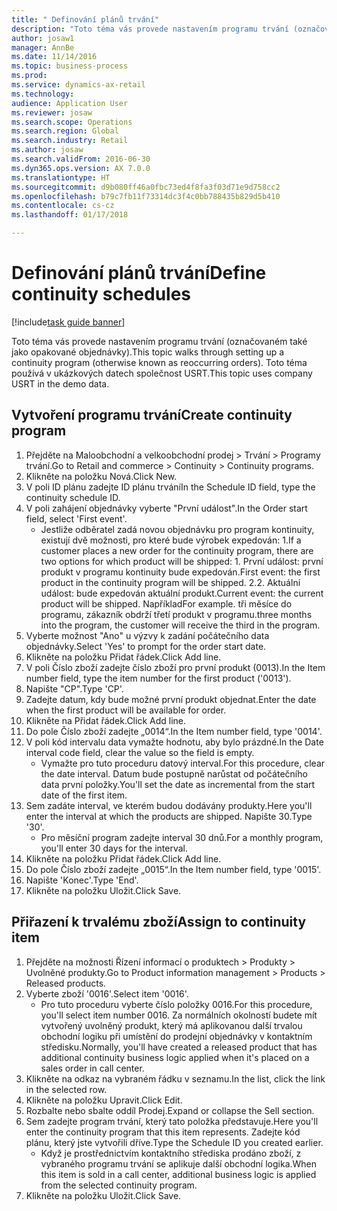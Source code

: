```yaml
--- 
title: " Definování plánů trvání"
description: "Toto téma vás provede nastavením programu trvání (označovaném také jako opakované objednávky)."
author: josaw1
manager: AnnBe
ms.date: 11/14/2016
ms.topic: business-process
ms.prod: 
ms.service: dynamics-ax-retail
ms.technology: 
audience: Application User
ms.reviewer: josaw
ms.search.scope: Operations
ms.search.region: Global
ms.search.industry: Retail
ms.author: josaw
ms.search.validFrom: 2016-06-30
ms.dyn365.ops.version: AX 7.0.0
ms.translationtype: HT
ms.sourcegitcommit: d9b080ff46a0fbc73ed4f8fa3f03d71e9d758cc2
ms.openlocfilehash: b79c7fb11f73314dc3f4c0bb788435b829d5b410
ms.contentlocale: cs-cz
ms.lasthandoff: 01/17/2018

---
```

# <a name="define-continuity-schedules"></a><span data-ttu-id="cb890-103"> Definování plánů trvání</span><span class="sxs-lookup"><span data-stu-id="cb890-103">Define continuity schedules</span></span>

[!include[task guide banner](../includes/task-guide-banner.md)]

<span data-ttu-id="cb890-104">Toto téma vás provede nastavením programu trvání (označovaném také jako opakované objednávky).</span><span class="sxs-lookup"><span data-stu-id="cb890-104">This topic walks through setting up a continuity program (otherwise known as reoccurring orders).</span></span> <span data-ttu-id="cb890-105">Toto téma používá v ukázkových datech společnost USRT.</span><span class="sxs-lookup"><span data-stu-id="cb890-105">This topic uses company USRT in the demo data.</span></span>


## <a name="create-continuity-program"></a><span data-ttu-id="cb890-106">Vytvoření programu trvání</span><span class="sxs-lookup"><span data-stu-id="cb890-106">Create continuity program</span></span>
1. <span data-ttu-id="cb890-107">Přejděte na Maloobchodní a velkoobchodní prodej > Trvání > Programy trvání.</span><span class="sxs-lookup"><span data-stu-id="cb890-107">Go to Retail and commerce > Continuity > Continuity programs.</span></span>
2. <span data-ttu-id="cb890-108">Klikněte na položku Nová.</span><span class="sxs-lookup"><span data-stu-id="cb890-108">Click New.</span></span>
3. <span data-ttu-id="cb890-109">V poli ID plánu zadejte ID plánu trvání</span><span class="sxs-lookup"><span data-stu-id="cb890-109">In the Schedule ID field, type the continuity schedule ID.</span></span>
4. <span data-ttu-id="cb890-110">V poli zahájení objednávky vyberte "První událost".</span><span class="sxs-lookup"><span data-stu-id="cb890-110">In the Order start field, select 'First event'.</span></span>
    * <span data-ttu-id="cb890-111">Jestliže odběratel zadá novou objednávku pro program kontinuity, existují dvě možnosti, pro které bude výrobek expedován: 1.</span><span class="sxs-lookup"><span data-stu-id="cb890-111">If a customer places a new order for the continuity program, there are two options for which product will be shipped:  1.</span></span> <span data-ttu-id="cb890-112">První událost: první produkt v programu kontinuity bude expedován.</span><span class="sxs-lookup"><span data-stu-id="cb890-112">First event: the first product in the continuity program will be shipped.</span></span>  <span data-ttu-id="cb890-113">2.</span><span class="sxs-lookup"><span data-stu-id="cb890-113">2.</span></span> <span data-ttu-id="cb890-114">Aktuální událost: bude expedován aktuální produkt.</span><span class="sxs-lookup"><span data-stu-id="cb890-114">Current event: the current product will be shipped.</span></span> <span data-ttu-id="cb890-115">Například</span><span class="sxs-lookup"><span data-stu-id="cb890-115">For example.</span></span> <span data-ttu-id="cb890-116">tři měsíce do programu, zákazník obdrží třetí produkt v programu.</span><span class="sxs-lookup"><span data-stu-id="cb890-116">three months into the program, the customer will receive the third in the program.</span></span>  
5. <span data-ttu-id="cb890-117">Vyberte možnost "Ano" u výzvy k zadání počátečního data objednávky.</span><span class="sxs-lookup"><span data-stu-id="cb890-117">Select 'Yes' to prompt for the order start date.</span></span>
6. <span data-ttu-id="cb890-118">Klikněte na položku Přidat řádek.</span><span class="sxs-lookup"><span data-stu-id="cb890-118">Click Add line.</span></span>
7. <span data-ttu-id="cb890-119">V poli Číslo zboží zadejte číslo zboží pro první produkt (0013).</span><span class="sxs-lookup"><span data-stu-id="cb890-119">In the Item number field, type the item number for the first product ('0013').</span></span>
8. <span data-ttu-id="cb890-120">Napište "CP".</span><span class="sxs-lookup"><span data-stu-id="cb890-120">Type 'CP'.</span></span>
9. <span data-ttu-id="cb890-121">Zadejte datum, kdy bude možné první produkt objednat.</span><span class="sxs-lookup"><span data-stu-id="cb890-121">Enter the date when the first product will be available for order.</span></span>
10. <span data-ttu-id="cb890-122">Klikněte na Přidat řádek.</span><span class="sxs-lookup"><span data-stu-id="cb890-122">Click Add line.</span></span>
11. <span data-ttu-id="cb890-123">Do pole Číslo zboží zadejte „0014“.</span><span class="sxs-lookup"><span data-stu-id="cb890-123">In the Item number field, type '0014'.</span></span>
12. <span data-ttu-id="cb890-124">V poli kód intervalu data vymažte hodnotu, aby bylo prázdné.</span><span class="sxs-lookup"><span data-stu-id="cb890-124">In the Date interval code field, clear the value so the field is empty.</span></span>
    * <span data-ttu-id="cb890-125">Vymažte pro tuto proceduru datový interval.</span><span class="sxs-lookup"><span data-stu-id="cb890-125">For this procedure, clear the date interval.</span></span> <span data-ttu-id="cb890-126">Datum bude postupně narůstat od počátečního data první položky.</span><span class="sxs-lookup"><span data-stu-id="cb890-126">You'll set the date as incremental from the start date of the first item.</span></span>  
13. <span data-ttu-id="cb890-127">Sem zadáte interval, ve kterém budou dodávány produkty.</span><span class="sxs-lookup"><span data-stu-id="cb890-127">Here you'll enter the interval at which the products are shipped.</span></span> <span data-ttu-id="cb890-128">Napište 30.</span><span class="sxs-lookup"><span data-stu-id="cb890-128">Type '30'.</span></span>
    * <span data-ttu-id="cb890-129">Pro měsíční program zadejte interval 30 dnů.</span><span class="sxs-lookup"><span data-stu-id="cb890-129">For a monthly program, you'll enter 30 days for the interval.</span></span>  
14. <span data-ttu-id="cb890-130">Klikněte na položku Přidat řádek.</span><span class="sxs-lookup"><span data-stu-id="cb890-130">Click Add line.</span></span>
15. <span data-ttu-id="cb890-131">Do pole Číslo zboží zadejte „0015“.</span><span class="sxs-lookup"><span data-stu-id="cb890-131">In the Item number field, type '0015'.</span></span>
16. <span data-ttu-id="cb890-132">Napište 'Konec'.</span><span class="sxs-lookup"><span data-stu-id="cb890-132">Type 'End'.</span></span>
17. <span data-ttu-id="cb890-133">Klikněte na položku Uložit.</span><span class="sxs-lookup"><span data-stu-id="cb890-133">Click Save.</span></span>

## <a name="assign-to-continuity-item"></a><span data-ttu-id="cb890-134">Přiřazení k trvalému zboží</span><span class="sxs-lookup"><span data-stu-id="cb890-134">Assign to continuity item</span></span>
1. <span data-ttu-id="cb890-135">Přejděte na možnosti Řízení informací o produktech > Produkty > Uvolněné produkty.</span><span class="sxs-lookup"><span data-stu-id="cb890-135">Go to Product information management > Products > Released products.</span></span>
2. <span data-ttu-id="cb890-136">Vyberte zboží '0016'.</span><span class="sxs-lookup"><span data-stu-id="cb890-136">Select item '0016'.</span></span>
    * <span data-ttu-id="cb890-137">Pro tuto proceduru vyberte číslo položky 0016.</span><span class="sxs-lookup"><span data-stu-id="cb890-137">For this procedure, you'll select item number 0016.</span></span> <span data-ttu-id="cb890-138">Za normálních okolností budete mít vytvořený uvolněný produkt, který má aplikovanou další trvalou obchodní logiku při umístění do prodejní objednávky v kontaktním středisku.</span><span class="sxs-lookup"><span data-stu-id="cb890-138">Normally, you'll have created a released product that has additional continuity business logic applied when it's placed on a sales order in call center.</span></span>  
3. <span data-ttu-id="cb890-139">Klikněte na odkaz na vybraném řádku v seznamu.</span><span class="sxs-lookup"><span data-stu-id="cb890-139">In the list, click the link in the selected row.</span></span>
4. <span data-ttu-id="cb890-140">Klikněte na položku Upravit.</span><span class="sxs-lookup"><span data-stu-id="cb890-140">Click Edit.</span></span>
5. <span data-ttu-id="cb890-141">Rozbalte nebo sbalte oddíl Prodej.</span><span class="sxs-lookup"><span data-stu-id="cb890-141">Expand or collapse the Sell section.</span></span>
6. <span data-ttu-id="cb890-142">Sem zadejte program trvání, který tato položka představuje.</span><span class="sxs-lookup"><span data-stu-id="cb890-142">Here you'll enter the continuity program that this item represents.</span></span> <span data-ttu-id="cb890-143">Zadejte kód plánu, který jste vytvořili dříve.</span><span class="sxs-lookup"><span data-stu-id="cb890-143">Type the Schedule ID you created earlier.</span></span>
    * <span data-ttu-id="cb890-144">Když je prostřednictvím kontaktního střediska prodáno zboží, z vybraného programu trvání se aplikuje další obchodní logika.</span><span class="sxs-lookup"><span data-stu-id="cb890-144">When this item is sold in a call center, additional business logic is applied from the selected continuity program.</span></span>  
7. <span data-ttu-id="cb890-145">Klikněte na položku Uložit.</span><span class="sxs-lookup"><span data-stu-id="cb890-145">Click Save.</span></span>



